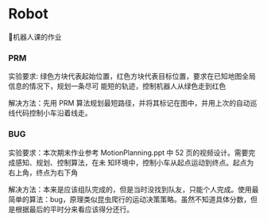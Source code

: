 # Robot

🦆机器人课的作业

### PRM

实验要求: 绿色方块代表起始位置，红色方块代表目标位置，要求在已知地图全局信息的情况下，规划一条尽可
能短的轨迹，控制机器人从绿色走到红色

解决方法：先用 PRM 算法规划最短路径，并将其标记在图中，并用上次的自动巡线代码控制小车沿着线走。

### BUG

实验要求：本次期末作业参考 MotionPlanning.ppt 中 52 页的视频设计。需要完成感知、规划、控制算法，在未
知环境中，控制小车从起点运动到终点。起点为右上角，终点为右下角

解决方法：本来是应该组队完成的，但是当时没找到队友，只能个人完成。使用最简单的算法：bug，原理类似昆虫爬行的运动决策策略。虽然不知道具体分数，但是根据最后的平时分来看应该得分还行。
